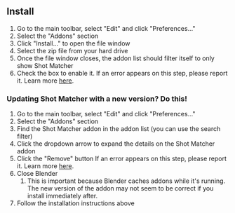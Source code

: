 ## Install

1. Go to the main toolbar, select "Edit" and click "Preferences..."
2. Select the "Addons" section
3. Click "Install..." to open the file window
4. Select the zip file from your hard drive
5. Once the file window closes, the addon list should filter itself to only show Shot Matcher
6. Check the box to enable it.
If an error appears on this step, please report it.
Learn more [here](/shot-matcher/contribute#report-bugs).

### Updating Shot Matcher with a new version? Do this!
1. Go to the main toolbar, select "Edit" and click "Preferences..."
2. Select the "Addons" section
3. Find the Shot Matcher addon in the addon list (you can use the search filter)
4. Click the dropdown arrow to expand the details on the Shot Matcher addon
5. Click the "Remove" button
If an error appears on this step, please report it.
Learn more [here](/shot-matcher/contribute#report-bugs).
6. Close Blender
   1. This is important because Blender caches addons while it's running.
   The new version of the addon may not seem to be correct if you install immediately after.
7. Follow the installation instructions above